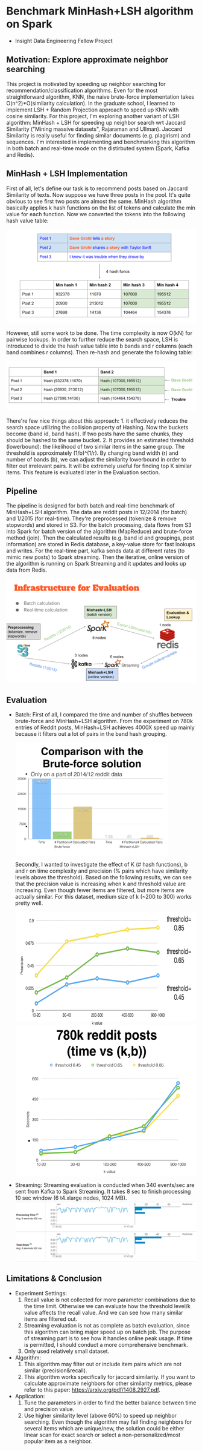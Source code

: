 # Benchmark MinHash+LSH algorithm on Spark
* Insight Data Engineering Fellow Project

## Motivation: Explore approximate neighbor searching

This project is motivated by speeding up neighbor searching for recommendation/classification algorithms. Even for the most straightforward algorithm, KNN, the naive brute-force implementation takes O(n^2)*O(similarity calculation). In the graduate school, I learned to implement LSH + Random Projection approach to speed up KNN with cosine similarity. For this project, I'm exploring another variant of LSH algorithm: MinHash + LSH for speeding up neighbor search wrt Jaccard Similarity ("Mining massive datasets", Rajaraman and Ullman). Jaccard Similarity is really useful for finding similar documents (e.g. plagirism) and sequences. I'm interested in implementing and benchmarking this algorithm in both batch and real-time mode on the distirbuted system (Spark, Kafka and Redis).

## MinHash + LSH Implementation

First of all, let's define our task is to recommend posts based on Jaccard Similarity of texts. Now suppose we have three posts in the pool. It's quite obvious to see first two posts are almost the same. MinHash algorithm basically applies k hash functions on the list of tokens and calculate the min value for each function. Now we converted the tokens into the following hash value table:

![alt tag](pics/minhash_.png)

However, still some work to be done. The time complexity is now O(kN) for pairwise lookups. In order to further reduce the search space, LSH is introduced to divide the hash value table into b bands and r columns (each band combines r columns). Then re-hash and generate the following table:

![alt tag](pics/lsh_bands.png)

There're few nice things about this approach: 1. it effectively reduces the search space utilizing the collision property of Hashing. Now the buckets become (band id, band hash). If two posts have the same chunks, they should be hashed to the same bucket. 2. It provides an estimated threshold (lowerbound): the likelihood of two similar items in the same group. The threshold is approximately (1/b)^(1/r). By changing band width (r) and number of bands (b), we can adjust the similarity lowerbound in order to filter out irrelevant pairs. It will be extremely useful for finding top K similar items. This feature is evaluated later in the Evaluation section.

## Pipeline

The pipeline is designed for both batch and real-time benchmark of MinHash+LSH algorithm. The data are reddit posts in 12/2014 (for batch) and 1/2015 (for real-time). They're preprocessed (tokenize & remove stopwords) and stored in S3. For the batch processing, data flows from S3 into Spark for batch version of the algorithm (MapReduce) and brute-force method (join). Then the calculated results (e.g. band id and groupings, post information) are stored in Redis database, a key-value store for fast lookups and writes. For the real-time part, kafka sends data at different rates (to mimic new posts) to Spark streaming. Then the iterative, online version of the algorithm is running on Spark Streaming and it updates and looks up data from Redis.

![alt tag](pics/pipeline.png)

## Evaluation
* Batch:
   First of all, I compared the time and number of shuffles between brute-force and MinHash+LSH algorithm. From the experiment on 780k entries of Reddit posts, MinHash+LSH achieves 4000X speed up mainly because it filters out a lot of pairs in the band hash grouping.

   <img src="pics/batch_brute_force.png" height="300" align="middle" />

   Secondly, I wanted to investigate the effect of K (# hash functions), b and r on time complexity and precision (% pairs which have similarity levels above the threshold). Based on the following results, we can see that the precision value is increasing when k and threshold value are increasing. Even though fewer items are filtered, but more items are actually similar. For this dataset, medium size of k (~200 to 300) works pretty well.
   
   <img src="pics/threshold.png" height="300" align="middle" />
   
   <img src="pics/time_vs_kb.png" height="400" align="middle" />


* Streaming:
   Streaming evaluation is conducted when 340 events/sec are sent from Kafka to Spark Streaming. It takes 8 sec to finish processing 10 sec window (6 t4.xlarge nodes, 1024 MB).
   ![alt tag](pics/streaming_spark_340.png)

## Limitations & Conclusion
* Experiment Settings:
  1. Recall value is not collected for more parameter combinations due to the time limit. Otherwise we can evaluate how the threshold level/k value affects the recall value. And we can see how many similar items are filtered out.
  2. Streaming evaluation is not as complete as batch evaluation, since this algorithm can bring major speed up on batch job. The purpose of streaming part is to see how it handles online peak usage. If time is permitted, I should conduct a more comprehensive benchmark.
  3. Only used relatively small dataset.
* Algorithm:
  1. This algorithm may filter out or include item pairs which are not similar (precision&recall). 
  2. This algorithm works specifically for jaccard similarity. If you want to calculate approximate neighbors for other similarity metrics, please refer to this paper: https://arxiv.org/pdf/1408.2927.pdf.
* Application:
  1. Tune the parameters in order to find the better balance between time and precision value. 
  2. Use higher similarity level (above 60%) to speed up neighbor searching. Even though the algorithm may fail finding neighbors for several items which are unique/new, the solution could be either linear scan for exact search or select a non-personalized/most popular item as a neighbor.





